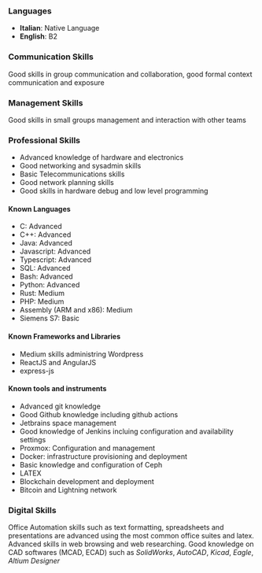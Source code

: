 
### Languages

 - **Italian**: Native Language
 - **English**: B2

### Communication Skills

Good skills in group communication and collaboration, good formal context communication and exposure

### Management Skills

Good skills in small groups management and interaction with other teams

### Professional Skills

 - Advanced knowledge of hardware and electronics
 - Good networking and sysadmin skills
 - Basic Telecommunications skills
 - Good network planning skills
 - Good skills in hardware debug and low level programming

#### Known Languages


 - C: Advanced
 - C++: Advanced
 - Java: Advanced
 - Javascript: Advanced
 - Typescript: Advanced
 - SQL: Advanced
 - Bash: Advanced
 - Python: Advanced
 - Rust: Medium
 - PHP: Medium
 - Assembly (ARM and x86): Medium
 - Siemens S7: Basic

#### Known Frameworks and Libraries

 - Medium skills administring Wordpress
 - ReactJS and AngularJS
 - express-js

#### Known tools and instruments

 - Advanced git knowledge
 - Good Github knowledge including github actions
 - Jetbrains space management
 - Good knowledge of Jenkins incluing configuration and availability settings
 - Proxmox: Configuration and management
 - Docker: infrastructure provisioning and deployment
 - Basic knowledge and configuration of Ceph 
 - LATEX
 - Blockchain development and deployment
 - Bitcoin and Lightning network

### Digital Skills

Office Automation skills such as text formatting, spreadsheets and presentations are advanced using the most common office suites and latex. 
Advanced skills in web browsing and web researching.
Good knowledge on CAD softwares (MCAD, ECAD) such as *SolidWorks*, *AutoCAD*, *Kicad*, *Eagle*, *Altium Designer*